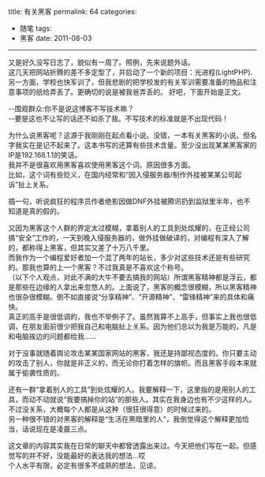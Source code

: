 title: 有关黑客
permalink: 64
categories:
  - 随笔
tags:
  - 黑客
date: 2011-08-03
---

又是好久没写日志了，貌似有一周了。照例，先来说题外话。  
这几天把网站折腾的差不多定型了，并启动了一个新的项目：光进程(LightPHP).
另一方面，学校也快军训了，但我悲剧的把学校发的有关军训需要准备的物品和注意事项的纸给弄丢了。更确切的说是被我爸弄丢的。
好吧，下面开始是正文。

--围观群众:你不是说这博客不写技术嘛？  
--要是这也不让写的话还不如杀了我。不写技术的标准就是不出现代码！

为什么说黑客呢？这源于我刚刚在起点看小说。没错，一本有关黑客的小说。但名字我实在是记不起来了。这本书写的还算有些技术含量。至少没出现某某黑客家的IP是192.168.1.1的笑话。  
我并不是很喜欢用黑客喜欢使用黑客这个词。原因很多方面。  
比如，这个词有些贬义，在国内经常和“因入侵服务器/制作外挂被某某公司起诉”扯上关系。

插一句，听说疯狂的程序员作者绝影因做DNF外挂被腾讯扔到监狱里半年，也不知道是真的假的。

又因为黑客这个人群的界定太过模糊，拿着别人的工具到处炫耀的，在正经公司搞“安全”工作的，一天到晚入侵服务器的，做外挂做破译的，对编程有深入了解的，都称得上黑客，但其实又差了十万八千里。  
而我作为一个编程爱好者加一个混了两年的站长，多少对这些技术还是有些研究的。那我也算的上一个黑客？不过我真是不喜欢这个称号。  
（以下个人观点，对此不满的大牛不要去搞我的网站）所谓黑客精神都是浮云，都是那些在边缘的人拿出来忽悠人的。上面说了，黑客的概念很模糊，所以黑客精神也很杂很模糊。倒不如直接说“分享精神”、“开源精神”、“雷锋精神”来的具体和痛快。  
真正的高手是很低调的，我也不举例子了。虽然我算不上高手，但事实上我也很低调，在朋友面前很少把我自己和电脑扯上关系。因为他们总以为我是万能的，凡是和电脑挨边的问题都给我......

对于没事就随着舆论攻击某某国家网站的黑客，我还是持鄙视态度的。你只要主动的攻击了别人，你就是非正义的，而无论你打着怎样的旗帜。而且黑客手段本来就属于偷袭性质的。

还有一群“拿着别人的工具”到处炫耀的人。我要解释一下，这里指的是用别人的工具，而动不动就说“我要搞掉你的站”的那些人。其实在我身边也有不少这样的人。不过没关系，大概每个人都是从这种（很狂很得意）的时候过来的。  
另一种很不错的对黑客的解释是“生活在黑暗里的人”，我倒觉得这个解释更加恰当，话说现在是凌晨三点。

这文章的内容其实我在日常的聊天中都曾透露出来过。今天把他们写在一起。但感觉写的并不好，没能最好的表达我的想法...哎  
个人水平有限，必定有很多不成熟的想法，见谅。
